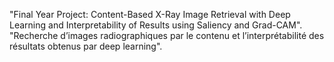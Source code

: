 "Final Year Project: Content-Based X-Ray Image Retrieval with Deep Learning and Interpretability of Results using Saliency and Grad-CAM".
"Recherche d’images radiographiques par le contenu et l’interprétabilité des résultats obtenus par deep learning".
